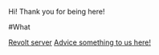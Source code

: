 Hi! Thank you for being here!

#What 

[Revolt server](https://app.revolt.chat/invite/hgqavatQ)
[Advice something to us here!](https://forms.gle/spxfhFJGMHiCDm676)
